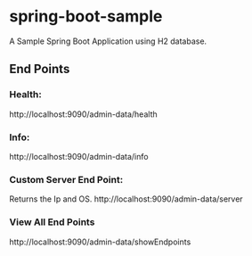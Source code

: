 # spring-boot-sample
A Sample Spring Boot Application using H2 database.



## End Points
### Health:
http://localhost:9090/admin-data/health

### Info:
http://localhost:9090/admin-data/info

### Custom Server End Point: 
Returns the Ip and OS.
http://localhost:9090/admin-data/server

### View All End Points
http://localhost:9090/admin-data/showEndpoints




